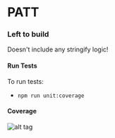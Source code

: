 # PATT

### Left to build
Doesn't include any stringify logic!

#### Run Tests
To run tests:
- `npm run unit:coverage`

#### Coverage

![alt tag](https://i.ibb.co/8Xtkm1H/Screenshot-2021-07-28-at-16-54-15.png)

